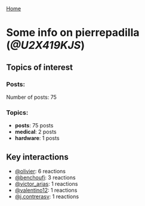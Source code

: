 [Home](https://kelu124.github.io/echommunity/)

# Some info on __pierrepadilla__ (_@U2X419KJS_)


## Topics of interest

### Posts: 

Number of posts: 75

### Topics:

* __posts__: 75 posts
* __medical__: 2 posts
* __hardware__: 1 posts

## Key interactions 

* [@olivier](./U04DFTZ7D.md): 6 reactions
* [@benchoufi](./U0B47KC3S.md): 3 reactions
* [@victor_arias](./U32FZ0QLX.md): 1 reactions
* [@valentino12](./U3GV4N878.md): 1 reactions
* [@j.contrerasv](./U336DPZV4.md): 1 reactions
